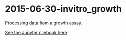 # 2015-06-30-invitro_growth
Processing data from a growth assay.

[See the Jupyter noebook here](invitro_growth.ipynb)
